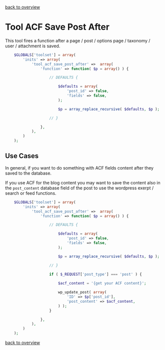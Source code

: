 [back to overview](../../README.markdown#initial-functionality)

Tool ACF Save Post After
===============================

This tool fires a function after a page / post / options page / taxonomy / user / attachment is saved.

````php
	$GLOBALS['toolset'] = array(
		'inits' => array(
			'tool_acf_save_post_after' =>  array(
				'function' => function( $p = array() ) {

					// DEFAULTS {

						$defaults = array(
							'post_id' => false,
							'fields' => false,
						);

						$p = array_replace_recursive( $defaults, $p );

					// }

				},
			),
		)
	);
````

Use Cases
------------------------------

In general, if you want to do something with ACF fields content after they saved to the database.

If you use ACF for the blog content you may want to save the content also in the `post_content` database field of the post to use the wordpress exerpt / search or feed functions.

````php
	$GLOBALS['toolset'] = array(
		'inits' => array(
			'tool_acf_save_post_after' =>  array(
				'function' => function( $p = array() ) {

					// DEFAULTS {

						$defaults = array(
							'post_id' => false,
							'fields' => false,
						);

						$p = array_replace_recursive( $defaults, $p );

					// }
					
					if ( $_REQUEST['post_type'] === 'post' ) {

						$acf_content = '{get your ACF content}';

						wp_update_post( array(
							'ID' => $p['post_id'],
							'post_content' => $acf_content,
						) );
					}

				},
			),
		)
	);
````


[back to overview](../../README.markdown#initial-functionality)
